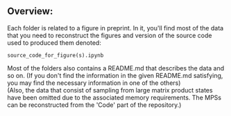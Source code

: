 ## Overview:
Each folder is related to a figure in preprint. In it, you'll find most of the data that you need to reconstruct the figures and version of the source code used to produced them denoted:
```
source_code_for_figure(s).ipynb
```
Most of the folders also contains a README.md that describes the data and so on. (If you don't find the information in the given README.md satisfying, you may find the necessary information in one of the others) \
(Also, the data that consist of sampling from large matrix product states have been omitted due to the associated memory requirements. The MPSs can be reconstructed from the 'Code' part of the repository.)